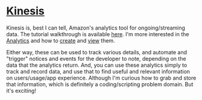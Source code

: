 # [Kinesis](https://docs.amplify.aws/lib/analytics/getting-started/q/platform/android)

Kinesis is, best I can tell, Amazon's analytics tool for ongoing/streaming data. The tutorial walkthrough is available [here](https://docs.amplify.aws/lib/analytics/getting-started/q/platform/android).
I'm more interested in the [Analytics](https://docs.amplify.aws/lib/analytics/getting-started/q/platform/android) and how to [create](https://docs.amplify.aws/lib/analytics/record/q/platform/android#enable-analytics) and [view](https://docs.amplify.aws/lib/analytics/getting-started/q/platform/android#view-analytics-console) them.

Either way, these can be used to track various details, and automate and "trigger" notices and events for the developer to note, depending on the data that the analytics return. And, you can use these analytics simply to track and record data, and use that to find useful and relevant information on users/usage/app experience. Although I'm curious how to grab and store that information, which is definitely a coding/scripting problem domain. But it's exciting!

